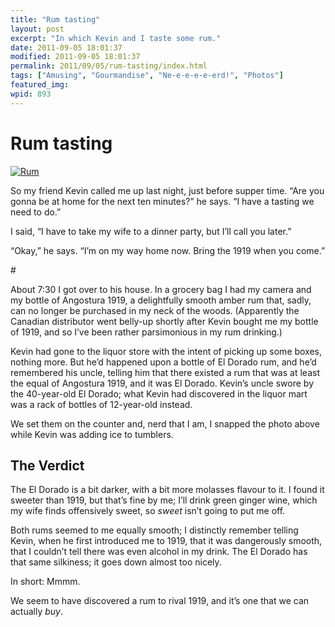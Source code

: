 ```yaml
---
title: "Rum tasting"
layout: post
excerpt: "In which Kevin and I taste some rum."
date: 2011-09-05 18:01:37
modified: 2011-09-05 18:01:37
permalink: 2011/09/05/rum-tasting/index.html
tags: ["Amusing", "Gourmandise", "Ne-e-e-e-e-erd!", "Photos"]
featured_img: 
wpid: 893
---
```


# Rum tasting

[![Rum](http://farm7.static.flickr.com/6203/6116201547_6a0b07f5ce.jpg)](http://www.flickr.com/photos/pj/6116201547/ "Rum by Patrick Johanneson, on Flickr")

So my friend Kevin called me up last night, just before supper time. “Are you gonna be at home for the next ten minutes?” he says. “I have a tasting we need to do.”

I said, “I have to take my wife to a dinner party, but I’ll call you later.”

“Okay,” he says. “I’m on my way home now. Bring the 1919 when you come.”

\#

About 7:30 I got over to his house. In a grocery bag I had my camera and my bottle of Angostura 1919, a delightfully smooth amber rum that, sadly, can no longer be purchased in my neck of the woods. (Apparently the Canadian distributor went belly-up shortly after Kevin bought me my bottle of 1919, and so I’ve been rather parsimonious in my rum drinking.)

Kevin had gone to the liquor store with the intent of picking up some boxes, nothing more. But he’d happened upon a bottle of El Dorado rum, and he’d remembered his uncle, telling him that there existed a rum that was at least the equal of Angostura 1919, and it was El Dorado. Kevin’s uncle swore by the 40-year-old El Dorado; what Kevin had discovered in the liquor mart was a rack of bottles of 12-year-old instead.

We set them on the counter and, nerd that I am, I snapped the photo above while Kevin was adding ice to tumblers.

**The Verdict**
---------------

The El Dorado is a bit darker, with a bit more molasses flavour to it. I found it sweeter than 1919, but that’s fine by me; I’ll drink green ginger wine, which my wife finds offensively sweet, so *sweet* isn’t going to put me off.

Both rums seemed to me equally smooth; I distinctly remember telling Kevin, when he first introduced me to 1919, that it was dangerously smooth, that I couldn’t tell there was even alcohol in my drink. The El Dorado has that same silkiness; it goes down almost too nicely.

In short: Mmmm.

We seem to have discovered a rum to rival 1919, and it’s one that we can actually *buy*.